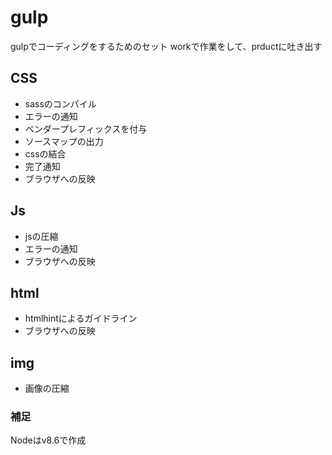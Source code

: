 # gulp
gulpでコーディングをするためのセット
workで作業をして、prductに吐き出す

## CSS
- sassのコンパイル
- エラーの通知
- ベンダープレフィックスを付与
- ソースマップの出力
- cssの結合
- 完了通知
- ブラウザへの反映

## Js
- jsの圧縮
- エラーの通知
- ブラウザへの反映

## html
- htmlhintによるガイドライン
- ブラウザへの反映

## img
- 画像の圧縮

### 補足
Nodeはv8.6で作成
